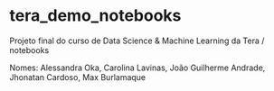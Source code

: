 # tera_demo_notebooks

Projeto final do curso de Data Science & Machine Learning da Tera / notebooks

Nomes:
Alessandra Oka,
Carolina Lavinas,
João Guilherme Andrade,
Jhonatan Cardoso,
Max Burlamaque
